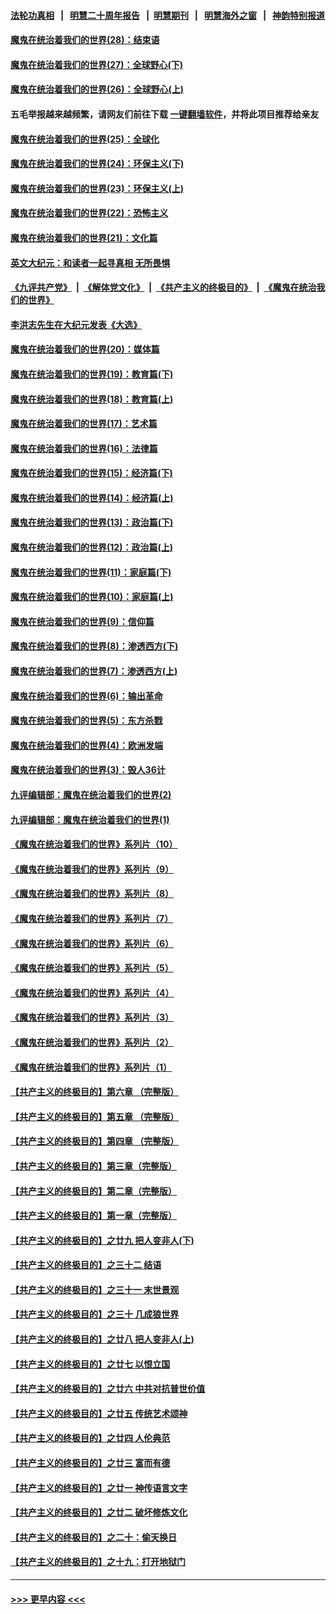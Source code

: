 #### [法轮功真相](https://github.com/gfw-breaker/truth/blob/master/README.md?t=0) &nbsp;&nbsp;|&nbsp;&nbsp; [明慧二十周年报告](https://github.com/gfw-breaker/mh-reports/blob/master/README.md?t=0) &nbsp;&nbsp;|&nbsp;&nbsp;[明慧期刊](https://github.com/gfw-breaker/mh-qikan) &nbsp;&nbsp;|&nbsp;&nbsp; [明慧海外之窗](https://github.com/gfw-breaker/mh-news/blob/master/README.md?t=0) &nbsp;&nbsp;|&nbsp;&nbsp; [神韵特别报道](https://github.com/gfw-breaker/mh-news/blob/master/shenyun.md?t=0)
#### [魔鬼在统治着我们的世界(28)：结束语](../pages/nsc422/n10936246.md?t=07111851) 
#### [魔鬼在统治着我们的世界(27)：全球野心(下)](../pages/nsc422/n10928319.md?t=07111851) 
#### [魔鬼在统治着我们的世界(26)：全球野心(上)](../pages/nsc422/n10900318.md?t=07111851) 
#### 五毛举报越来越频繁，请网友们前往下载 [一键翻墙软件](https://github.com/gfw-breaker/ssr-accounts)，并将此项目推荐给亲友
#### [魔鬼在统治着我们的世界(25)：全球化](../pages/nsc422/n10788205.md?t=07111851) 
#### [魔鬼在统治着我们的世界(24)：环保主义(下)](../pages/nsc422/n10695307.md?t=07111851) 
#### [魔鬼在统治着我们的世界(23)：环保主义(上)](../pages/nsc422/n10688613.md?t=07111851) 
#### [魔鬼在统治着我们的世界(22)：恐怖主义](../pages/nsc422/n10614727.md?t=07111851) 
#### [魔鬼在统治着我们的世界(21)：文化篇](../pages/nsc422/n10597706.md?t=07111851) 
#### [英文大纪元：和读者一起寻真相 无所畏惧](../pages/nsc422/n12542027.md?t=07111851) 
#### [《九评共产党》](https://github.com/begood0513/9ping.md/blob/master/README.md) &nbsp;|&nbsp; [《解体党文化》](../../../../jtdwh.md/blob/master/README.md)  &nbsp;|&nbsp; [《共产主义的终极目的》](../../../../gczydzjmd.md/blob/master/README.md) &nbsp;|&nbsp; [《魔鬼在统治我们的世界》](../../../../mgztzwmdsj.md/blob/master/README.md) 
#### [李洪志先生在大纪元发表《大选》](../pages/nsc422/n12534746.md?t=07111851) 
#### [魔鬼在统治着我们的世界(20)：媒体篇](../pages/nsc422/n10586579.md?t=07111851) 
#### [魔鬼在统治着我们的世界(19)：教育篇(下)](../pages/nsc422/n10564808.md?t=07111851) 
#### [魔鬼在统治着我们的世界(18)：教育篇(上)](../pages/nsc422/n10526970.md?t=07111851) 
#### [魔鬼在统治着我们的世界(17)：艺术篇](../pages/nsc422/n10499093.md?t=07111851) 
#### [魔鬼在统治着我们的世界(16)：法律篇](../pages/nsc422/n10485969.md?t=07111851) 
#### [魔鬼在统治着我们的世界(15)：经济篇(下)](../pages/nsc422/n10469975.md?t=07111851) 
#### [魔鬼在统治着我们的世界(14)：经济篇(上)](../pages/nsc422/n10457370.md?t=07111851) 
#### [魔鬼在统治着我们的世界(13)：政治篇(下)](../pages/nsc422/n10448270.md?t=07111851) 
#### [魔鬼在统治着我们的世界(12)：政治篇(上)](../pages/nsc422/n10444576.md?t=07111851) 
#### [魔鬼在统治着我们的世界(11)：家庭篇(下)](../pages/nsc422/n10440961.md?t=07111851) 
#### [魔鬼在统治着我们的世界(10)：家庭篇(上)](../pages/nsc422/n10435448.md?t=07111851) 
#### [魔鬼在统治着我们的世界(9)：信仰篇](../pages/nsc422/n10432159.md?t=07111851) 
#### [魔鬼在统治着我们的世界(8)：渗透西方(下)](../pages/nsc422/n10429603.md?t=07111851) 
#### [魔鬼在统治着我们的世界(7)：渗透西方(上)](../pages/nsc422/n10426013.md?t=07111851) 
#### [魔鬼在统治着我们的世界(6)：输出革命](../pages/nsc422/n10421536.md?t=07111851) 
#### [魔鬼在统治着我们的世界(5)：东方杀戮](../pages/nsc422/n10417707.md?t=07111851) 
#### [魔鬼在统治着我们的世界(4)：欧洲发端](../pages/nsc422/n10414890.md?t=07111851) 
#### [魔鬼在统治着我们的世界(3)：毁人36计](../pages/nsc422/n10411583.md?t=07111851) 
#### [九评编辑部：魔鬼在统治着我们的世界(2)](../pages/nsc422/n10410036.md?t=07111851) 
#### [九评编辑部：魔鬼在统治着我们的世界(1)](../pages/nsc422/n10406825.md?t=07111851) 
#### [《魔鬼在统治着我们的世界》系列片（10）](../pages/nsc422/n12292670.md?t=07111851) 
#### [《魔鬼在统治着我们的世界》系列片（9）](../pages/nsc422/n12290859.md?t=07111851) 
#### [《魔鬼在统治着我们的世界》系列片（8）](../pages/nsc422/n12287445.md?t=07111851) 
#### [《魔鬼在统治着我们的世界》系列片（7）](../pages/nsc422/n12283425.md?t=07111851) 
#### [《魔鬼在统治着我们的世界》系列片（6）](../pages/nsc422/n12282314.md?t=07111851) 
#### [《魔鬼在统治着我们的世界》系列片（5）](../pages/nsc422/n12281419.md?t=07111851) 
#### [《魔鬼在统治着我们的世界》系列片（4）](../pages/nsc422/n12274024.md?t=07111851) 
#### [《魔鬼在统治着我们的世界》系列片（3）](../pages/nsc422/n12271322.md?t=07111851) 
#### [《魔鬼在统治着我们的世界》系列片（2）](../pages/nsc422/n12269049.md?t=07111851) 
#### [《魔鬼在统治着我们的世界》系列片（1）](../pages/nsc422/n12267575.md?t=07111851) 
#### [【共产主义的终极目的】第六章 （完整版）](../pages/nsc422/n11428913.md?t=07111851) 
#### [【共产主义的终极目的】第五章 （完整版）](../pages/nsc422/n11428912.md?t=07111851) 
#### [【共产主义的终极目的】第四章 （完整版）](../pages/nsc422/n11428907.md?t=07111851) 
#### [【共产主义的终极目的】第三章（完整版）](../pages/nsc422/n11428848.md?t=07111851) 
#### [【共产主义的终极目的】第二章（完整版）](../pages/nsc422/n11428831.md?t=07111851) 
#### [【共产主义的终极目的】第一章（完整版）](../pages/nsc422/n11417651.md?t=07111851) 
#### [【共产主义的终极目的】之廿九 把人变非人(下)](../pages/nsc422/n11344140.md?t=07111851) 
#### [【共产主义的终极目的】之三十二 结语](../pages/nsc422/n11360535.md?t=07111851) 
#### [【共产主义的终极目的】之三十一 末世景观](../pages/nsc422/n11351129.md?t=07111851) 
#### [【共产主义的终极目的】之三十 几成狼世界](../pages/nsc422/n11348280.md?t=07111851) 
#### [【共产主义的终极目的】之廿八 把人变非人(上)](../pages/nsc422/n11340492.md?t=07111851) 
#### [【共产主义的终极目的】之廿七 以恨立国](../pages/nsc422/n11336944.md?t=07111851) 
#### [【共产主义的终极目的】之廿六 中共对抗普世价值](../pages/nsc422/n11324785.md?t=07111851) 
#### [【共产主义的终极目的】之廿五 传统艺术颂神](../pages/nsc422/n11296396.md?t=07111851) 
#### [【共产主义的终极目的】之廿四 人伦典范](../pages/nsc422/n11296397.md?t=07111851) 
#### [【共产主义的终极目的】之廿三 富而有德](../pages/nsc422/n11283598.md?t=07111851) 
#### [【共产主义的终极目的】之廿一 神传语言文字](../pages/nsc422/n11263265.md?t=07111851) 
#### [【共产主义的终极目的】之廿二 破坏修炼文化](../pages/nsc422/n11245728.md?t=07111851) 
#### [【共产主义的终极目的】之二十：偷天换日](../pages/nsc422/n11238846.md?t=07111851) 
#### [【共产主义的终极目的】之十九：打开地狱门](../pages/nsc422/n11206376.md?t=07111851) 

----
#### [ >>> 更早内容 <<< ](../indexes/nsc422-earlier.md)
